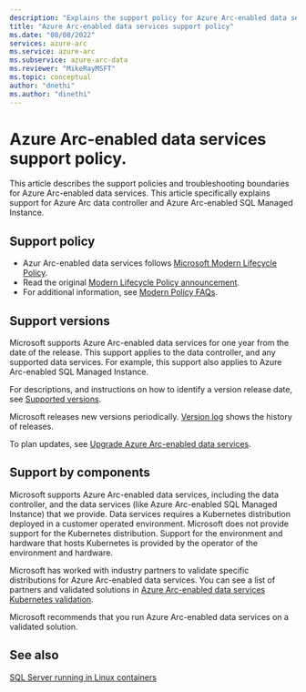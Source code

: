 ```yaml
---
description: "Explains the support policy for Azure Arc-enabled data services"
title: "Azure Arc-enabled data services support policy"
ms.date: "08/08/2022"
services: azure-arc
ms.service: azure-arc
ms.subservice: azure-arc-data
ms.reviewer: "MikeRayMSFT"
ms.topic: conceptual
author: "dnethi"
ms.author: "dinethi"
---
```

# Azure Arc-enabled data services support policy. 

This article describes the support policies and troubleshooting boundaries for Azure Arc-enabled data services. This article specifically explains support for Azure Arc data controller and Azure Arc-enabled SQL Managed Instance.

## Support policy
- Azur Arc-enabled data services follows [Microsoft Modern Lifecycle Policy](https://support.microsoft.com/help/30881/modern-lifecycle-policy).
- Read the original [Modern Lifecycle Policy announcement](https://support.microsoft.com/help/447912/announcing-microsoft-modern-lifecycle-policy).
- For additional information, see [Modern Policy FAQs](https://support.microsoft.com/help/30882/modern-lifecycle-policy-faq).

## Support versions

Microsoft supports Azure Arc-enabled data services for one year from the date of the release. This support applies to the data controller, and any supported data services. For example, this support also applies to Azure Arc-enabled SQL Managed Instance. 

For descriptions, and instructions on how to identify a version release date, see [Supported versions](upgrade-overview.md#supported-versions). 

Microsoft releases new versions periodically. [Version log](version-log.md) shows the history of releases.

To plan updates, see [Upgrade Azure Arc-enabled data services](upgrade-overview.md).

## Support by components

Microsoft supports Azure Arc-enabled data services, including the data controller, and the data services (like Azure Arc-enabled SQL Managed Instance) that we provide. Data services requires a Kubernetes distribution deployed in a customer operated environment. Microsoft does not provide support for the Kubernetes distribution. Support for the environment and hardware that hosts Kubernetes is provided by the operator of the environment and hardware.

Microsoft has worked with industry partners to validate specific distributions for Azure Arc-enabled data services. You can see a list of partners and validated solutions in [Azure Arc-enabled data services Kubernetes validation](validation-program.md).

Microsoft recommends that you run Azure Arc-enabled data services on a validated solution.

## See also

[SQL Server running in Linux containers](/troubleshoot/sql/general/support-policy-sql-server)